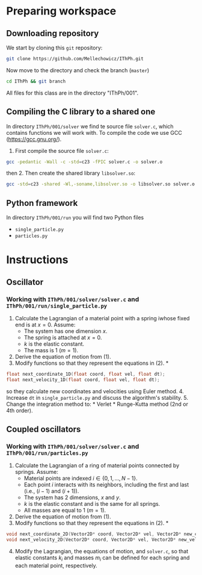# Preparing workspace

## Downloading repository
We start by cloning this `git` repository:
```bash
git clone https://github.com/Mellechowicz/IThPh.git
```
Now move to the directory and check the branch (`master`)
```bash
cd IThPh && git branch
```
All files for this class are in the directory "IThPh/001".

## Compiling the C library to a shared one
In directory `IThPh/001/solver` we find te source file `solver.c`, which contains functions we will work with. To compile the code we use GCC (https://gcc.gnu.org/).

1. First compile the source file `solver.c`:
```bash
gcc -pedantic -Wall -c -std=c23 -fPIC solver.c -o solver.o
```
then 
2. Then create the shared library `libsolver.so`:
```bash
gcc -std=c23 -shared -Wl,-soname,libsolver.so -o libsolver.so solver.o && cd -
```

## Python framework
In directory `IThPh/001/run` you will find two Python files
 * `single_particle.py`
 * `particles.py`

# Instructions

## Oscillator
### Working with `IThPh/001/solver/solver.c` and `IThPh/001/run/single_particle.py`

1. Calculate the Lagrangian of a material point with a spring iwhose fixed end is at $x=0$. Assume:
    * The system has one dimension $x$.
    * The spring is attached at $x=0$.
    * $k$ is the elastic constant.
    * The mass is 1 ($m=1$).
2. Derive the equation of motion from (1).
3. Modify functions so that they represent the equations in (2).
    *
```c
float next_coordinate_1D(float coord, float vel, float dt);
float next_velocity_1D(float coord, float vel, float dt);
```
   so they calculate new coordinates and velocities using Euler method.
4. Increase `dt` in `single_particle.py` and discuss the algorithm's stability.
5. Change the integration method to:
    * Verlet
    * Runge-Kutta method (2nd or 4th order).

## Coupled oscillators
### Working with `IThPh/001/solver/solver.c` and `IThPh/001/run/particles.py`

1. Calculate the Lagrangian of a ring of material points connected by springs. Assume:
    * Material points are indexed $i \in \{0, 1, ..., N-1\}$.
    * Each point $i$ interacts with its neighbors, including the first and last (i.e., $(i-1)%%N$ and $(i+1)%%N$).
    * The system has 2 dimensions, $x$ and $y$.
    * $k$ is the elastic constant and is the same for all springs.
    * All masses are equal to 1 ($m=1$).
2. Derive the equation of motion from (1).
3. Modify functions so that they represent the equations in (2).
    *
```c
void next_coordinate_2D(Vector2D* coord, Vector2D* vel, Vector2D* new_coord, float dt); 
void next_velocity_2D(Vector2D* coord, Vector2D* vel, Vector2D* new_vel, float dt);
```
4. Modify the Lagrangian, the equations of motion, and `solver.c`, so that elastic constants $k_i$ and masses $m_i$ can be defined for each spring and each material point, respectively.

